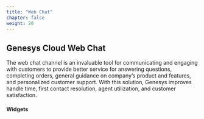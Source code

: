```yaml
---
title: "Web Chat"
chapter: false
weight: 20
---
```


## Genesys Cloud Web Chat

The web chat channel is an invaluable tool for communicating and engaging with customers to provide better service for answering questions, completing orders, general guidance on company’s product and features, and personalized customer support. With this solution, Genesys improves handle time, first contact resolution, agent utilization, and customer satisfaction.

#### Widgets
